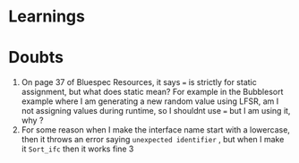 # Learnings 

# Doubts 

1. On page 37 of Bluespec Resources, it says `=` is strictly for static assignment, but what does static mean? For example in the Bubblesort example where I am generating a new random value using LFSR, am I not assigning values during runtime, so I shouldnt use `=` but I am using it, why ?
2. For some reason when I make the interface name start with a lowercase, then it throws an error saying `unexpected identifier` , but when I make it `Sort_ifc` then it works fine 
3
